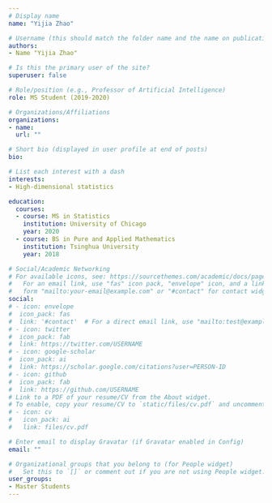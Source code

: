 ```yaml
---
# Display name
name: "Yijia Zhao"

# Username (this should match the folder name and the name on publications)
authors:
- Name "Yijia Zhao"

# Is this the primary user of the site?
superuser: false

# Role/position (e.g., Professor of Artificial Intelligence)
role: MS Student (2019-2020)

# Organizations/Affiliations
organizations:
- name:
  url: ""

# Short bio (displayed in user profile at end of posts)
bio:

# List each interest with a dash
interests:
- High-dimensional statistics

education:
  courses:
  - course: MS in Statistics
    institution: University of Chicago
    year: 2020
  - course: BS in Pure and Applied Mathematics
    institution: Tsinghua University
    year: 2018

# Social/Academic Networking
# For available icons, see: https://sourcethemes.com/academic/docs/page-builder/#icons
#   For an email link, use "fas" icon pack, "envelope" icon, and a link in the
#   form "mailto:your-email@example.com" or "#contact" for contact widget.
social:
# - icon: envelope
#  icon_pack: fas
#  link: '#contact'  # For a direct email link, use "mailto:test@example.org".
# - icon: twitter
#  icon_pack: fab
#  link: https://twitter.com/USERNAME
# - icon: google-scholar
#  icon_pack: ai
#  link: https://scholar.google.com/citations?user=PERSON-ID
# - icon: github
#  icon_pack: fab
#  link: https://github.com/USERNAME
# Link to a PDF of your resume/CV from the About widget.
# To enable, copy your resume/CV to `static/files/cv.pdf` and uncomment the lines below.
# - icon: cv
#   icon_pack: ai
#   link: files/cv.pdf

# Enter email to display Gravatar (if Gravatar enabled in Config)
email: ""

# Organizational groups that you belong to (for People widget)
#   Set this to `[]` or comment out if you are not using People widget.
user_groups:
- Master Students
---
```

